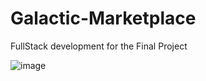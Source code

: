 # Galactic-Marketplace
FullStack development for the Final Project

![image](https://github.com/PaintRock/Galactic-Marketplace/assets/122139376/70f34dd2-a4f0-454d-af0b-b65b52e0c611)

